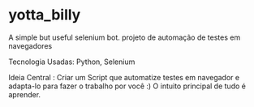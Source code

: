 # yotta_billy
 A simple but useful selenium bot.
 projeto de automação de testes em navegadores 

 Tecnologia Usadas: Python, Selenium 

 Ideia Central :
 Criar um Script que automatize testes em navegador e adapta-lo para fazer o trabalho por você :)
 O intuito principal de tudo é aprender.
